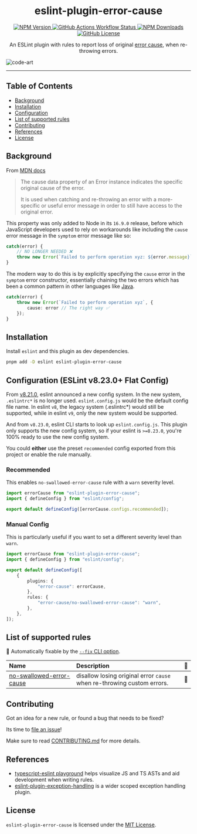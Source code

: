 <h1 align="center">eslint-plugin-error-cause</h1>

<div align="center">
    <a href="https://www.npmjs.com/package/eslint-plugin-error-cause">
        <img src="https://img.shields.io/npm/v/eslint-plugin-error-cause?color=dark" alt="NPM Version">
    </a>
    <a href="https://github.com/Amnish04/eslint-plugin-error-cause/actions">
        <img src="https://img.shields.io/github/actions/workflow/status/Amnish04/eslint-plugin-error-cause/ci.yml" alt="GitHub Actions Workflow Status">
    </a>
    <a href="https://www.npmjs.com/package/eslint-plugin-error-cause">
        <img src="https://img.shields.io/npm/dw/eslint-plugin-error-cause?color=blue" alt="NPM Downloads">
    </a>
    <a href="https://github.com/Amnish04/eslint-plugin-error-cause/blob/main/LICENSE">
        <img src="https://img.shields.io/github/license/Amnish04/eslint-plugin-error-cause?color=red" alt="GitHub License">
    </a>
</div>

<p align="center">
    An ESLint plugin with rules to report loss of original <a href="https://nodejs.org/api/errors.html#error_cause">error cause</a>, when re-throwing errors.
</p>

![code-art](https://github.com/user-attachments/assets/d4a68b8d-897b-4df9-a605-f24850d5759d)

<hr/>

## Table of Contents

- [Background](#background)
- [Installation](#installation)
- [Configuration](#configuration-eslint-v8230-flat-config)
- [List of supported rules](#list-of-supported-rules)
- [Contributing](#contributing)
- [References](#references)
- [License](#license)

## Background

From [MDN docs](https://developer.mozilla.org/en-US/docs/Web/JavaScript/Reference/Global_Objects/Error/cause)

> The cause data property of an Error instance indicates the specific original cause of the error.
>
> It is used when catching and re-throwing an error with a more-specific or useful error message in order to still have access to the original error.

This property was only added to Node in its `16.9.0` release, before which JavaScript developers used to rely on workarounds like including the `cause` error message in the `symptom` error message like so:

```ts
catch(error) {
    // NO LONGER NEEDED ❌
    throw new Error(`Failed to perform operation xyz: ${error.message}`);
}
```

The modern way to do this is by explicitly specifying the `cause` error in the `symptom` error constructor, essentially chaining the two errors which has been a common pattern in other languages like [Java](https://www.geeksforgeeks.org/chained-exceptions-java/).

```ts
catch(error) {
    throw new Error(`Failed to perform operation xyz`, {
        cause: error // The right way ✅
    });
}
```

## Installation

Install `eslint` and this plugin as dev dependencies.

```bash
pnpm add -D eslint eslint-plugin-error-cause
```

## Configuration (ESLint v8.23.0+ Flat Config)

From [v8.21.0](https://github.com/eslint/eslint/releases/tag/v8.21.0), eslint announced a new config system. In the new system, `.eslintrc*` is no longer used. `eslint.config.js` would be the default config file name. In eslint `v8`, the legacy system (.eslintrc\*) would still be supported, while in eslint `v9`, only the new system would be supported.

And from `v8.23.0`, eslint CLI starts to look up `eslint.config.js`. This plugin only supports the new config system, so if your eslint is `>=8.23.0`, you're 100% ready to use the new config system.

You could **either** use the preset `recommended` config exported from this project or enable the rule manually.

### Recommended

This enables `no-swallowed-error-cause` rule with a `warn` severity level.

```ts
import errorCause from "eslint-plugin-error-cause";
import { defineConfig } from "eslint/config";

export default defineConfig([errorCause.configs.recommended]);
```

### Manual Config

This is particularly useful if you want to set a different severity level than `warn`.

```ts
import errorCause from "eslint-plugin-error-cause";
import { defineConfig } from "eslint/config";

export default defineConfig([
    {
        plugins: {
            "error-cause": errorCause,
        },
        rules: {
            "error-cause/no-swallowed-error-cause": "warn",
        },
    },
]);
```

## List of supported rules

<!-- begin auto-generated rules list -->

🔧 Automatically fixable by the [`--fix` CLI option](https://eslint.org/docs/user-guide/command-line-interface#--fix).

| Name                                                               | Description                                                            | 🔧 |
| :----------------------------------------------------------------- | :--------------------------------------------------------------------- | :- |
| [no-swallowed-error-cause](docs/rules/no-swallowed-error-cause.md) | disallow losing original error `cause` when re-throwing custom errors. | 🔧 |

<!-- end auto-generated rules list -->

## Contributing

Got an idea for a new rule, or found a bug that needs to be fixed?

Its time to [file an issue](https://github.com/Amnish04/eslint-plugin-error-cause/issues)!

Make sure to read [CONTRIBUTING.md](https://github.com/Amnish04/eslint-plugin-error-cause/blob/amnish04/contrubuting.md/CONTRIBUTING.md) for more details.

## References

- [typescript-eslint playground](https://typescript-eslint.io/play/#ts=5.8.2&fileType=.tsx&code=LAKCA&eslintrc=N4KABGBEBOCuA2BTAzpAXGYBfEWg&tsconfig=N4KABGBEDGD2C2AHAlgGwKYCcDyiAuysAdgM6QBcYoEEkJemy0eAcgK6qoDCAFutAGsylBm3TgwAXxCSgA&tokens=false) helps visualize JS and TS ASTs and aid development when writing rules.
- [eslint-plugin-exception-handling](https://github.com/Akronae/eslint-plugin-exception-handling) is a wider scoped exception handling plugin.

## License

`eslint-plugin-error-cause` is licensed under the [MIT License](https://opensource.org/license/mit).

